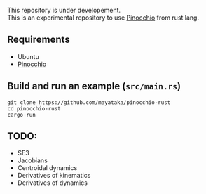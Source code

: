 This repository is under developement.   
This is an experimental repository to use [Pinocchio](https://github.com/stack-of-tasks/pinocchio) from rust lang.

## Requirements
- Ubuntu
- [Pinocchio](https://github.com/stack-of-tasks/pinocchio)

## Build and run an example (`src/main.rs`)
```
git clone https://github.com/mayataka/pinocchio-rust
cd pinocchio-rust
cargo run
```

## TODO:
- SE3
- Jacobians 
- Centroidal dynamics
- Derivatives of kinematics 
- Derivatives of dynamics
